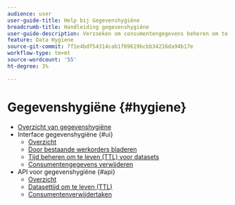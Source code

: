 ```yaml
---
audience: user
user-guide-title: Help bij Gegevenshygiëne
breadcrumb-title: Handleiding gegevenshygiëne
user-guide-description: Verzoeken om consumentengegevens beheren om te voldoen aan wettelijke privacyregels zoals GDPR en CCPA.
feature: Data Hygiene
source-git-commit: 7f1e4bdf54314cab1f69619bcbb34216da94b17e
workflow-type: tm+mt
source-wordcount: '55'
ht-degree: 3%

---
```



# Gegevenshygiëne {#hygiene}

* [Overzicht van gegevenshygiëne](./home.md)
* Interface gegevenshygiëne {#ui}
   * [Overzicht](./ui/overview.md)
   * [Door bestaande werkorders bladeren](./ui/browse.md)
   * [Tijd beheren om te leven (TTL) voor datasets](./ui/ttl.md)
   * [Consumentengegevens verwijderen](./ui/delete-consumer.md)
* API voor gegevenshygiëne {#api}
   * [Overzicht](./api/overview.md)
   * [Datasettijd om te leven (TTL)](./api/ttl.md)
   * [Consumentenverwijdertaken](./api/jobs.md)
